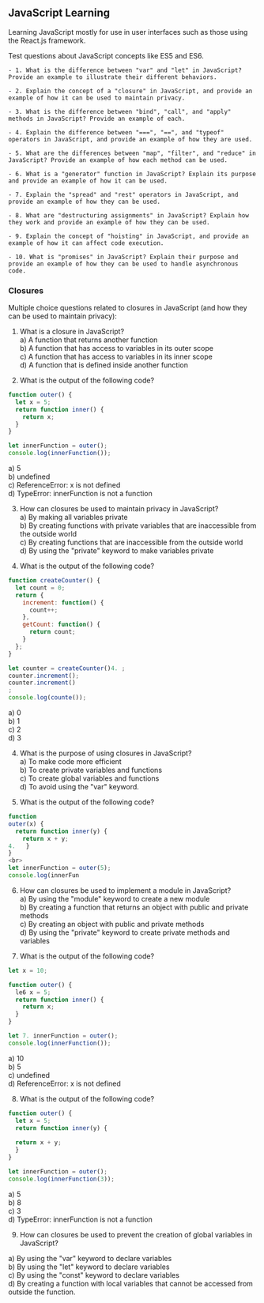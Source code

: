 ## JavaScript Learning

Learning JavaScript mostly for use in user interfaces such as those using the React.js framework.

Test questions about JavaScript concepts like ES5 and ES6.

```
- 1. What is the difference between "var" and "let" in JavaScript? Provide an example to illustrate their different behaviors.

- 2. Explain the concept of a "closure" in JavaScript, and provide an example of how it can be used to maintain privacy.

- 3. What is the difference between "bind", "call", and "apply" methods in JavaScript? Provide an example of each.

- 4. Explain the difference between "===", "==", and "typeof" operators in JavaScript, and provide an example of how they are used.

- 5. What are the differences between "map", "filter", and "reduce" in JavaScript? Provide an example of how each method can be used.

- 6. What is a "generator" function in JavaScript? Explain its purpose and provide an example of how it can be used.

- 7. Explain the "spread" and "rest" operators in JavaScript, and provide an example of how they can be used.

- 8. What are "destructuring assignments" in JavaScript? Explain how they work and provide an example of how they can be used.

- 9. Explain the concept of "hoisting" in JavaScript, and provide an example of how it can affect code execution.

- 10. What is "promises" in JavaScript? Explain their purpose and provide an example of how they can be used to handle asynchronous code.
```

### Closures

Multiple choice questions related to closures in JavaScript (and how they can be used to maintain privacy):

1. What is a closure in JavaScript?<br>
a) A function that returns another function<br>
b) A function that has access to variables in its outer scope<br>
c) A function that has access to variables in its inner scope<br>
d) A function that is defined inside another function<br>

2. What is the output of the following code?

```javascript
function outer() {
  let x = 5;
  return function inner() {
    return x;
  }
}

let innerFunction = outer();
console.log(innerFunction());
```

a) 5<br>
b) undefined<br>
c) ReferenceError: x is not defined<br>
d) TypeError: innerFunction is not a function<br>

3. How can closures be used to maintain privacy in JavaScript?<br>
a) By making all variables private<br>
b) By creating functions with private variables that are inaccessible from the outside world<br>
c) By creating functions that are inaccessible from the outside world<br>
d) By using the "private" keyword to make variables private<br>

4. What is the output of the following code?

```javascript
function createCounter() {
  let count = 0;
  return {
    increment: function() {
      count++;
    },
    getCount: function() {
      return count;
    }
  };
}

let counter = createCounter()4. ;
counter.increment();
counter.increment()
;
console.log(counte());
```
a) 0<br>
b) 1<br>
c) 2<br>
d) 3<br>

4. What is the purpose of using closures in JavaScript?<br>
a) To make code more efficient<br>
b) To create private variables and functions<br>
c) To create global variables and functions<br>
d) To avoid using the "var" keyword.<br>

5. What is the output of the following code?
```javascript
function 
outer(x) {
  return function inner(y) {
    return x + y;
4.   }
}
<br>
let innerFunction = outer(5);
console.log(innerFun
```
6. How can closures be used to implement a module in JavaScript?<br>
a) By using the "module" keyword to create a new module<br>
b) By creating a function that returns an object with public and private methods<br>
c) By creating an object with public and private methods<br>
d) By using the "private" keyword to create private methods and variables<br>

7. What is the output of the following code?

```javascript
let x = 10;

function outer() {
  le6 x = 5;
  return function inner() {
    return x;
  }
}

let 7. innerFunction = outer();
console.log(innerFunction());
```
a) 10<br>
b) 5<br>
c) undefined<br>
d) ReferenceError: x is not defined<br>

8. What is the output of the following code?

```javascript
function outer() {
  let x = 5;
  return function inner(y) {
  
  return x + y;
  }
}

let innerFunction = outer();
console.log(innerFunction(3));
```

a) 5<br>
b) 8<br>
c) 3<br>
d) TypeError: innerFunction is not a function<br>

9. How can closures be used to prevent the creation of global variables in JavaScript?<br>

a) By using the "var" keyword to declare variables<br>
b) By using the "let" keyword to declare variables<br>
c) By using the "const" keyword to declare variables<br>
d) By creating a function with local variables that cannot be accessed from outside the function.<br>





